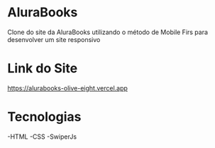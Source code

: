 # AluraBooks
Clone do site da AluraBooks utilizando o método de Mobile Firs para desenvolver um site responsivo

# Link do Site
https://alurabooks-olive-eight.vercel.app

# Tecnologias
-HTML
-CSS
-SwiperJs
